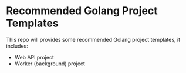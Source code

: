 # Recommended Golang Project Templates

This repo will provides some recommended Golang project templates, it includes:

- Web API project
- Worker (background) project

